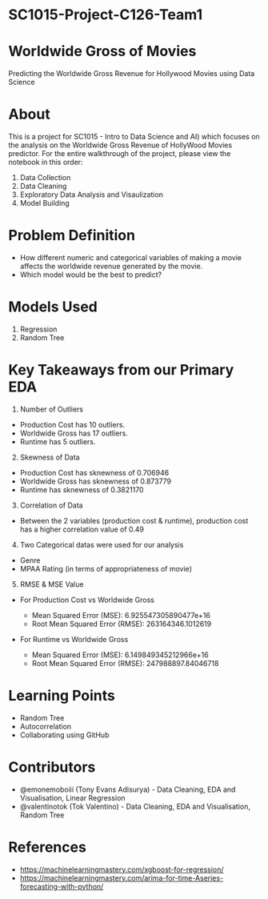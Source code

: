 # SC1015-Project-C126-Team1

# Worldwide Gross of Movies
Predicting the Worldwide Gross Revenue for Hollywood Movies using Data Science

# About
This is a project for SC1015 - Intro to Data Science and AI) which focuses on the analysis on the Worldwide Gross Revenue of HollyWood Movies predictor. For the entire walkthrough of the project, please view the notebook in this order:
1. Data Collection
2. Data Cleaning
3. Exploratory Data Analysis and Visaulization
4. Model Building 

# Problem Definition
- How different numeric and categorical variables of making a movie affects the worldwide revenue generated by the movie.
- Which model would be the best to predict?

# Models Used
1. Regression
2. Random Tree

# Key Takeaways from our Primary EDA
1. Number of Outliers
- Production Cost has 10 outliers.
- Worldwide Gross has 17 outliers.
- Runtime has 5 outliers.

2. Skewness of Data
- Production Cost has sknewness of 0.706946
- Worldwide Gross has sknewness of 0.873779
- Runtime has sknewness of 0.3821170
  
3. Correlation of Data
- Between the 2 variables (production cost & runtime), production cost has a higher correlation value of 0.49
  
4. Two Categorical datas were used for our analysis
- Genre
- MPAA Rating (in terms of appropriateness of movie)

5. RMSE & MSE Value
- For Production Cost vs Worldwide Gross
    - Mean Squared Error (MSE): 6.925547305890477e+16
    - Root Mean Squared Error (RMSE): 263164346.1012619 
    
- For Runtime vs Worldwide Gross
    - Mean Squared Error (MSE): 6.149849345212966e+16
    - Root Mean Squared Error (RMSE): 247988897.84046718

# Learning Points
- Random Tree
- Autocorrelation
- Collaborating using GitHub


# Contributors
- @emonemoboiii (Tony Evans Adisurya) - Data Cleaning, EDA and Visualisation, Linear Regression
- @valentinotok (Tok Valentino) - Data Cleaning, EDA and Visualisation, Random Tree

# References
- https://machinelearningmastery.com/xgboost-for-regression/
- https://machinelearningmastery.com/arima-for-time-Aseries-forecasting-with-python/

